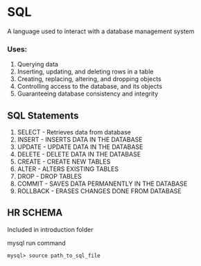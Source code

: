 # SQL

A language used to interact with a database management system

### Uses: 
1. Querying data
2. Inserting, updating, and deleting rows in a table
3. Creating, replacing, altering, and dropping objects
4. Controlling access to the database, and its objects
5. Guaranteeing database consistency and integrity

## SQL Statements

1. SELECT - Retrieves data from database
2. INSERT - INSERTS DATA IN THE DATABASE
3. UPDATE - UPDATE DATA IN THE DATABASE
4. DELETE - DELETE DATA IN THE DATABASE
5. CREATE - CREATE NEW TABLES
6. ALTER  - ALTERS EXISTING TABLES
7. DROP   - DROP TABLES
8. COMMIT - SAVES DATA PERMANENTLY IN THE DATABASE
9. ROLLBACK - ERASES CHANGES DONE FROM DATABASE

## HR SCHEMA

Included in introduction folder

mysql run command

`mysql> source path_to_sql_file`